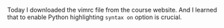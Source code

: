Today I downloaded the vimrc file from the course website. And I learned that to enable Python highlighting `syntax on` option is crucial.